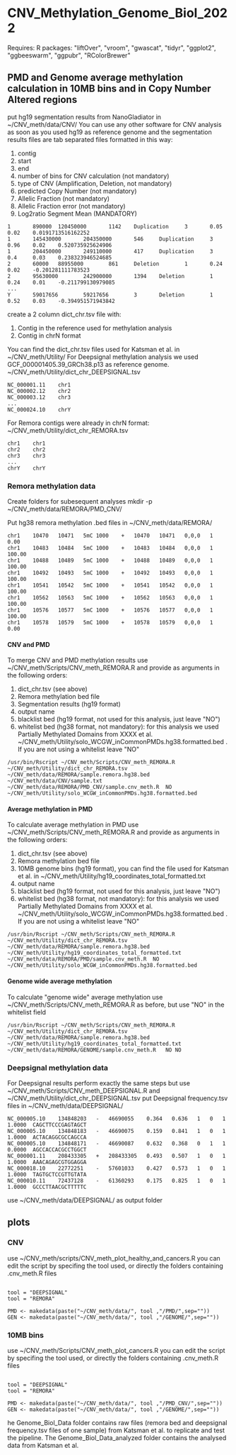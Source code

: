 # CNV_Methylation_Genome_Biol_2022

Requires:
R packages: "liftOver", "vroom", "gwascat", "tidyr", "ggplot2", "ggbeeswarm", "ggpubr", "RColorBrewer"

## PMD and Genome average methylation calculation in 10MB bins and in Copy Number Altered regions 

put hg19 segmentation results from NanoGladiator in ~/CNV_meth/data/CNV/ 
You can use any other software for CNV analysis as soon as you used hg19 as reference genome and the segmentation results files are tab separated files formatted in this way:

1) contig
2) start
3) end
4) number of bins for CNV calculation (not mandatory)
5) type of CNV (Amplification, Deletion, not mandatory)
6) predicted Copy Number (not mandatory)
7) Allelic Fraction (not mandatory)
8) Allelic Fraction error (not mandatory)
9) Log2ratio Segment Mean (MANDATORY)

```
1       890000  120450000       1142    Duplication     3       0.05    0.02    0.0191713516162252
1       145430000       204350000       546     Duplication     3       0.96    0.02    0.520735925624906
1       204450000       249110000       417     Duplication     3       0.4     0.03    0.238323946524685
2       60000   88955000        861     Deletion        1       0.24    0.02    -0.201281111783523
2       95630000        242900000       1394    Deletion        1       0.24    0.01    -0.211799130979085
...
Y       59017656        59217656        3       Deletion        1       0.52    0.03    -0.394951571943842
```
create a 2 column dict_chr.tsv file with:
1) Contig in the reference used for methylation analysis
2) Contig in chrN format

You can find the dict_chr.tsv files used for Katsman et al. in ~/CNV_meth/Utility/
For Deepsignal methylation analysis we used GCF_000001405.39_GRCh38.p13 as reference genome.
~/CNV_meth/Utility/dict_chr_DEEPSIGNAL.tsv
```
NC_000001.11	chr1
NC_000002.12	chr2
NC_000003.12	chr3
...
NC_000024.10	chrY
```
For Remora contigs were already in chrN format:
~/CNV_meth/Utility/dict_chr_REMORA.tsv
```
chr1	chr1
chr2	chr2
chr3	chr3
...
chrY	chrY
```

### Remora methylation data

Create folders for subesequent analyses
mkdir -p ~/CNV_meth/data/REMORA/PMD_CNV/

Put hg38 remora methylation .bed files in ~/CNV_meth/data/REMORA/
```
chr1	10470	10471	5mC	1000	+	10470	10471	0,0,0	1	0.00
chr1	10483	10484	5mC	1000	+	10483	10484	0,0,0	1	100.00
chr1	10488	10489	5mC	1000	+	10488	10489	0,0,0	1	100.00
chr1	10492	10493	5mC	1000	+	10492	10493	0,0,0	1	100.00
chr1	10541	10542	5mC	1000	+	10541	10542	0,0,0	1	100.00
chr1	10562	10563	5mC	1000	+	10562	10563	0,0,0	1	100.00
chr1	10576	10577	5mC	1000	+	10576	10577	0,0,0	1	100.00
chr1	10578	10579	5mC	1000	+	10578	10579	0,0,0	1	0.00
```
#### CNV and PMD
To merge CNV and PMD methylation results use ~/CNV_meth/Scripts/CNV_meth_REMORA.R and provide as arguments in the following orders:
1) dict_chr.tsv (see above)
2) Remora methylation bed file
3) Segmentation results (hg19 format)
4) output name
5) blacklist bed (hg19 format, not used for this analysis, just leave "NO")
6) whitelist bed (hg38 format, not mandatory): for this analysis we used Partially Methylated Domains from XXXX et al. ~/CNV_meth/Utility/solo_WCGW_inCommonPMDs.hg38.formatted.bed . If you are not using a whitelist leave "NO"
```
/usr/bin/Rscript ~/CNV_meth/Scripts/CNV_meth_REMORA.R ~/CNV_meth/Utility/dict_chr_REMORA.tsv ~/CNV_meth/data/REMORA/sample.remora.hg38.bed  ~/CNV_meth/data/CNV/sample.txt ~/CNV_meth/data/REMORA/PMD_CNV/sample.cnv_meth.R  NO  ~/CNV_meth/Utility/solo_WCGW_inCommonPMDs.hg38.formatted.bed  
```  
#### Average methylation in PMD
To calculate average methylation in PMD use ~/CNV_meth/Scripts/CNV_meth_REMORA.R and provide as arguments in the following orders:
1) dict_chr.tsv (see above)
2) Remora methylation bed file
3) 10MB genome bins (hg19 format), you can find the file used for Katsman et al. in ~/CNV_meth/Utility/hg19_coordinates_total_formatted.txt
4) output name
5) blacklist bed (hg19 format, not used for this analysis, just leave "NO")
6) whitelist bed (hg38 format, not mandatory): for this analysis we used Partially Methylated Domains from XXXX et al. ~/CNV_meth/Utility/solo_WCGW_inCommonPMDs.hg38.formatted.bed . If you are not using a whitelist leave "NO"
```
/usr/bin/Rscript ~/CNV_meth/Scripts/CNV_meth_REMORA.R ~/CNV_meth/Utility/dict_chr_REMORA.tsv ~/CNV_meth/data/REMORA/sample.remora.hg38.bed ~/CNV_meth/Utility/hg19_coordinates_total_formatted.txt ~/CNV_meth/data/REMORA/PMD/sample.cnv_meth.R  NO  ~/CNV_meth/Utility/solo_WCGW_inCommonPMDs.hg38.formatted.bed  
```
#### Genome wide average methylation
To calculate "genome wide" average methylation use ~/CNV_meth/Scripts/CNV_meth_REMORA.R as before, but use "NO" in the whitelist field
```
/usr/bin/Rscript ~/CNV_meth/Scripts/CNV_meth_REMORA.R ~/CNV_meth/Utility/dict_chr_REMORA.tsv ~/CNV_meth/data/REMORA/sample.remora.hg38.bed  ~/CNV_meth/Utility/hg19_coordinates_total_formatted.txt ~/CNV_meth/data/REMORA/GENOME/sample.cnv_meth.R   NO NO
```
### Deepsignal methylation data

For Deepsignal results perform exactly the same steps but use ~/CNV_meth/Scripts/CNV_meth_DEEPSIGNAL.R and ~/CNV_meth/Utility/dict_chr_DEEPSIGNAL.tsv
put Deepsignal frequency.tsv files in ~/CNV_meth/data/DEEPSIGNAL/ 

```
NC_000005.10	134848203	-	46690055	0.364	0.636	1	0	1	1.0000	CAGCTTCCCGAGTAGCT
NC_000005.10	134848183	-	46690075	0.159	0.841	1	0	1	1.0000	ACTACAGGCGCCAGCCA
NC_000005.10	134848171	-	46690087	0.632	0.368	0	1	1	0.0000	AGCCACCACGCCTGGCT
NC_000001.11	208433305	+	208433305	0.493	0.507	1	0	1	1.0000	AAACAGAGCGTGGAGGA
NC_000018.10	22772251	-	57601033	0.427	0.573	1	0	1	1.0000	TAGTGCTCCGTTGTATA
NC_000010.11	72437128	-	61360293	0.175	0.825	1	0	1	1.0000	GCCCTTAACGCTTTTTC
```
use ~/CNV_meth/data/DEEPSIGNAL/ as output folder


## plots

### CNV

use ~/CNV_meth/scripts/CNV_meth_plot_healthy_and_cancers.R
you can edit the script by specifing the tool used, or directly the folders containing .cnv_meth.R files
```

tool = "DEEPSIGNAL"
tool = "REMORA"

PMD <- makedata(paste("~/CNV_meth/data/", tool ,"/PMD/",sep=""))
GEN <- makedata(paste("~/CNV_meth/data/", tool ,"/GENOME/",sep=""))

```


### 10MB bins

use ~/CNV_meth/Scripts/CNV_meth_plot_cancers.R
you can edit the script by specifing the tool used, or directly the folders containing .cnv_meth.R files
```

tool = "DEEPSIGNAL"
tool = "REMORA"

PMD <- makedata(paste("~/CNV_meth/data/", tool ,"/PMD_CNV/",sep=""))
GEN <- makedata(paste("~/CNV_meth/data/", tool ,"/GENOME/",sep=""))

```

he Genome_Biol_Data folder contains raw files (remora bed and deepsignal frequency.tsv files of one sample) from Katsman et al. to replicate and test the pipeline.
The Genome_Biol_Data_analyzed folder contains the analysed data from Katsman et al.
